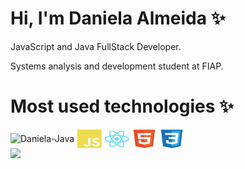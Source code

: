 <div>
  <h1>Hi, I'm Daniela Almeida ✨</h1>  
  <p>JavaScript and Java FullStack Developer.</p>
  <p>Systems analysis and development student at FIAP.</p>
</div>

<div>
  <h1>Most used technologies ✨</h1>
  
  <img align="center" alt="Daniela-Java" height="30" width="40" src="https://cdn.jsdelivr.net/gh/devicons/devicon/icons/java/java-original.svg">
  <img align="center" alt="Daniela-Js" height="30" width="40" src="https://raw.githubusercontent.com/devicons/devicon/master/icons/javascript/javascript-plain.svg">
  <img align="center" alt="Daniela-React" height="30" width="40" src="https://raw.githubusercontent.com/devicons/devicon/master/icons/react/react-original.svg">
  <img align="center" alt="Daniela-HTML" height="30" width="40" src="https://raw.githubusercontent.com/devicons/devicon/master/icons/html5/html5-original.svg">
  <img align="center" alt="Daniela-CSS" height="30" width="40" src="https://raw.githubusercontent.com/devicons/devicon/master/icons/css3/css3-original.svg">
  <br>
  
  <a href="https://github.com/danielaalmeiida">
    <img src="https://github-readme-stats.vercel.app/api/top-langs/?username=danielaalmeiida&layout=compact&theme=omni"/>
    <!-- Status <img height="180em" src="https://github-readme-stats.vercel.app/api?username=danielaalmeiida&show_icons=true&theme=omni"> -->
  </a>
</div>


<!-- Gif
<br>
<div align="center">
    <img height="120em" src="https://openseauserdata.com/files/6fc9db7cd1096f7a3f65930286db687a.gif">
</div>
--> 

